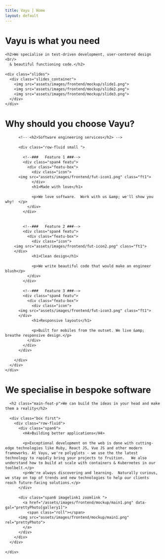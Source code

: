 ```yaml
---
title: Vayu | Home
layout: default
---
```



<!--### Header - Arrow ###-->
<div class="main-content-second">

  <div class="wrapper">
    <h1 class="title"> Vayu is what you need</h1>

    <h2>We specialise in test-driven development, user-centered design <br/>
      & beautiful functioning code.</h2>

    <div class="slides">
      <div class="slides_container">
        <img src="assets/images/frontend/mockup/slide1.png">
        <img src="assets/images/frontend/mockup/slide2.png">
        <img src="assets/images/frontend/mockup/slide3.png">	
      </div>
    </div>
  </div>

</div>


<div class="content-wrap second">
  <div class="features">
    <div class="wrapper">
      <div class="row-fluid ">
        <div class="span12">
          <h1>Why should you choose <span class="bold">Vayu?</span></h1>

          <!-- <h2>Software engineering services</h2> -->

          <div class="row-fluid small ">

            <!--###   Feature 1 ###-->
            <div class="span4 featu">
              <div class="featu-box">
                <div class="icon">
		  <img src="assets/images/frontend/fut-icon1.png" class="ft1">
                </div>
                <h1>Made with love</h1>

                <p>We love software.  Work with us &amp; we'll show you why!  </p>
              </div>
            </div>


            <!--###   Feature 2 ###-->
            <div class="span4 featu">
              <div class="featu-box">
                <div class="icon">
		<img src="assets/images/frontend/fut-icon2.png" class="ft1">
		</div>
                <h1>Clean design</h1>

                <p>We write beautiful code that would make an engineer blush</p>
              </div>
            </div>

            <!--###   Feature 3 ###-->
            <div class="span4 featu">
              <div class="featu-box">
                <div class="icon">
		  <img src="assets/images/frontend/fut-icon3.png" class="ft1">
		  </div>
                <h1>Responsive layouts</h1>

                <p>Built for mobiles from the outset. We live &amp; breathe responsive design.</p>
              </div>
            </div>
          </div>

        </div>
      </div>
    </div>
  </div>
</div>


<div class="content-wrap">

  <div class="main-features">
    <div class="wrapper">
      <h1 class="main-feat-title" id="features">
        We specialise in <span class="bold">bespoke software</span>
      </h1>

      <h2 class="main-feat-p">We can build the ideas in your head and make them a reality</h2>

      <div class="box first">
        <div class="row-fluid">
          <div class="span6">
            <H4>Building better applications</H4>

            <p>Exceptional development on the web is done with cutting-edge technologies like Ruby, React JS, Vue JS and other modern frameworks. At Vayu, we're polyglots - we use the the latest technology to rapidly bring your projects to fruition.   We also understand how to build at scale with containers & Kubernetes in our toolbelt.</p>
            <p>We're always discovering and learning.  Naturally curious, we stay on top of trends and new technologies to help our clients reach future-facing solutions.</p>
          </div>

          <div class="span6 imagelink1 zoomlink ">
            <a href="/assets/images/frontend/mockup/main1.png" data-gal="prettyPhoto[gallery1]">
              <span class="roll"></span>
	      <img src="assets/images/frontend/mockup/main1.png" rel="prettyPhoto">
            </a>
          </div>
        </div>
      </div>

    </div>

  </div>
</div>
